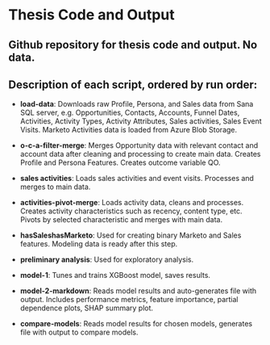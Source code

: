 # Thesis Code and Output
## Github repository for thesis code and output. No data.

## Description of each script, ordered by run order:

- **load-data**: Downloads raw Profile, Persona, and Sales data from Sana SQL server, e.g. Opportunities, Contacts, Accounts, Funnel Dates, Activities, Activity Types, Activity Attributes, Sales activities, Sales Event Visits. Marketo Activities data is loaded from Azure Blob Storage.

- **o-c-a-filter-merge**: Merges Opportunity data with relevant contact and account data after cleaning and processing to create main data. Creates Profile and Persona Features. Creates outcome variable QO. 

- **sales activities**: Loads sales activities and event visits. Processes and merges to main data.

- **activities-pivot-merge**: Loads activity data, cleans and processes. Creates activity characteristics such as recency, content type, etc. Pivots by selected characteristic and merges with main data.

- **hasSaleshasMarketo**: Used for creating binary Marketo and Sales features. Modeling data is ready after this step.

- **preliminary analysis**: Used for exploratory analysis. 

- **model-1**: Tunes and trains XGBoost model, saves results.

- **model-2-markdown**: Reads model results and auto-generates file with output. Includes performance metrics, feature importance, partial dependence plots, SHAP summary plot.

- **compare-models**: Reads model results for chosen models, generates file with output to compare models.




